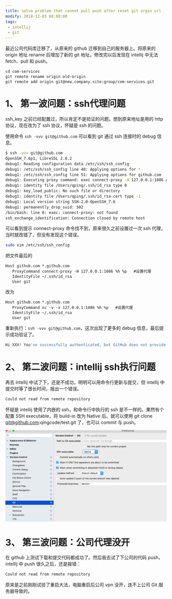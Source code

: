 ```yaml
---
title: solve problem that cannot pull push after reset git orgin url
modify: 2018-12-03 08:00:00
tags: 
 - intellij
 - git
---
```


最近公司代码库迁移了，从原来的 github 迁移到自己的服务器上。将原来的 origin 地址 rename 后增加了新的 git 地址。修改完以后发现在 intellij 中无法 fetch、pull 和 push。

<!-- more -->

```
cd com-services
git remote rename origin old-origin
git remote add origin git@new.company.site:group/com-services.git
```



# 1、 第一波问题：ssh代理问题

ssh_key 之前已经配置过，所以肯定不是验证的问题。想到原来地址是用的 http 协议，现在改为了 ssh 协议，怀疑是 ssh 的问题。

使用命令  `ssh -vvv git@github.com` 可以看到 git 通过 ssh 连接时的 debug 信息。

```bash
$ ssh -vvv git@github.com
OpenSSH_7.6p1, LibreSSL 2.6.2
debug1: Reading configuration data /etc/ssh/ssh_config
debug1: /etc/ssh/ssh_config line 48: Applying options for *
debug1: /etc/ssh/ssh_config line 51: Applying options for github.com
debug1: Executing proxy command: exec connect-proxy -H 127.0.0.1:1086 github.com 22
debug1: identity file /Users/qping/.ssh/id_rsa type 0
debug1: key_load_public: No such file or directory
debug1: identity file /Users/qping/.ssh/id_rsa-cert type -1
debug1: Local version string SSH-2.0-OpenSSH_7.6
debug1: permanently_drop_suid: 502
/bin/bash: line 0: exec: connect-proxy: not found
ssh_exchange_identification: Connection closed by remote host
```

可以看到提示 connect-proxy 命令找不到，原来很久之前设置过一次 ssh 代理，当时就改错了，但没有发现这个错误。

```bash
sudo vim /etc/ssh/ssh_config
```

把文件最后的

```properties
Host github.com *.github.com
   ProxyCommand connect-proxy -H 127.0.0.1:1086 %h %p   #设置代理
   IdentityFile ~/.ssh/id_rsa
   User git
```

改为

```properties
Host github.com *.github.com
   ProxyCommand nc -v -x 127.0.0.1:1086 %h %p   #设置代理
   IdentityFile ~/.ssh/id_rsa
   User git
```

重新执行：`ssh -vvv git@github.com`，这次出现了更多的 debug 信息，最后提示成功验证了。



```bash
Hi XXX! You've successfully authenticated, but GitHub does not provide shell access.
```

# 2、 第二波问题：intellij ssh执行问题

再去 intellij 中试了下，还是不成功，明明可以用命令行更新与提交，但 intellij 中提交时等了很长时间，报出一个错误。

```bash
Could not read from remote repository
```

怀疑是 intellij 使用了内嵌的 ssh，和命令行中执行的 ssh 是不一样的。果然有个配置 SSH executable，将 build-in 改为 Native 后。就可以使用 git clone git@github.com:qingcode/test.git 了，也可以 commit 与 push。

![img](16281543835079034.png)



# 3、 第三波问题：公司代理没开

在 github 上测试下载和提交代码都成功了。然后我去试了下公司的代码 push，intellij 中 push 很久之后，还是报错：

```bash
Could not read from remote repository
```

原来是之前刚刚试验了重启大法，电脑重启后公司 vpn 没开，连不上公司 Git 服务器导致的。